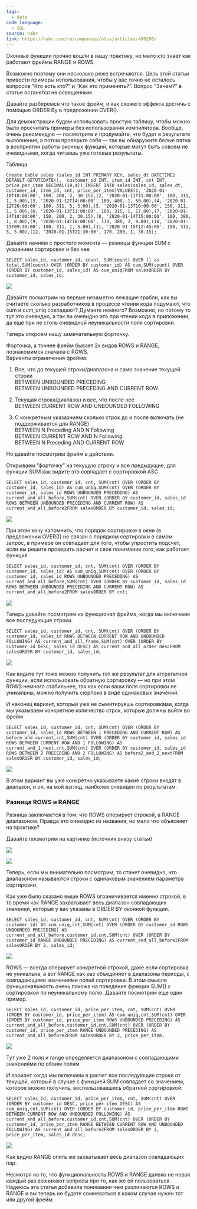 ```yaml
---
tags:
  - data
code_language:
  - SQL
source: habr
link: https://habr.com/ru/companies/otus/articles/490296/
---
```

Оконные функции прочно вошли в нашу практику, но мало кто знает как работают фреймы RANGE и ROWS.  
  
Возможно поэтому они несколько реже встречаются. Цель этой статьи привести примеры использования, чтобы у вас точно не осталось вопросов “Кто есть кто?” и “Как это применять?”. Вопрос “Зачем?” в статье останется не освещенным.  
  
Давайте разберемся что такое фрейм, и как схожего эффекта достичь с помощью ORDER By в предложении OVER().  
  
Для демонстрации будем использовать простую таблицу, чтобы можно было просчитать примеры без использования компилятора. Вообще, очень рекомендую — посмотрите и продумайте, что будет в результате выполнения, а потом проверьте себя — так вы обнаружите белые пятна в восприятии работы оконных функций, которые могут быть совсем не очевидными, когда читаешь уже готовые результаты.  
  
Таблица  
  

```
Create table sales (sales_id INT PRIMARY KEY, sales_dt DATETIME2 DEFAULT GETUTCDATE(),  customer_id INT, item_id INT, cnt INT, price_per_item DECIMAL(19,4));INSERT INTO sales(sales_id, sales_dt, customer_id, item_id, cnt, price_per_item)VALUES(1, '2020-01-10T10:00:00', 100, 200, 2, 30.15),(2, '2020-01-11T11:00:00', 100, 311, 1, 5.00),(3, '2020-01-12T14:00:00', 100, 400, 1, 50.00),(4, '2020-01-12T20:00:00', 100, 311, 5, 5.00),(5, '2020-01-13T10:00:00', 150, 311, 1, 5.00),(6, '2020-01-13T11:00:00', 100, 315, 1, 17.00),(7, '2020-01-14T10:00:00', 150, 200, 2, 30.15),(8, '2020-01-14T15:00:00', 100, 380, 1, 8.00),(9, '2020-01-14T18:00:00', 170, 380, 3, 8.00),(10, '2020-01-15T09:30:00', 100, 311, 1, 5.00),(11, '2020-01-15T12:45:00', 150, 311, 5, 5.00),(12, '2020-01-15T21:30:00', 170, 200, 1, 30.15);
```

  
Давайте начнем с простого момента — разницы функции SUM с указанием сортировки и без нее  
  

```
SELECT sales_id, customer_id, count, SUM(count) OVER () as total,SUM(count) OVER (ORDER BY customer_id) AS cum,SUM(count) OVER (ORDER BY customer_id, sales_id) AS cum_uniqFROM salesORDER BY customer_id, sales_id;
```

  
![](https://habrastorage.org/r/w1560/webt/da/d9/pz/dad9pzfa7cz9lvtcx_uj-8iulgs.png)  
  
Давайте посмотрим на первые незаметно лежащие грабли, как вы считаете сколько разработчиков в процессе чтения кода подумают, что cum и cum_uniq совпадают? Думаете немного? Возможно, но потому то тут это очевидно, а так ли очевидно это при чтении кода в приложении, да еще при не столь очевидной неуникальности поля сортировки.  
  
Теперь откроем нашу замечательную форточку.  
  
Форточка, а точнее фрейм бывает 2х видов ROWS и RANGE, познакомимся сначала с ROWS.  
Варианты ограничения фрейма:  
  

1. Все, что до текущей строки/диапазона и само значение текущей строки  
    BETWEEN UNBOUNDED PRECEDING  
    BETWEEN UNBOUNDED PRECEDING AND CURRENT ROW  
    
2. Текущая строка/диапазон и все, что после нее  
    BETWEEN CURRENT ROW AND UNBOUNDED FOLLOWING
3. С конкретным указазнием сколько строк до и после включать (не поддерживается для RANGE)  
    BETWEEN N Preceding AND N Following  
    BETWEEN CURRENT ROW AND N Following  
    BETWEEN N Preceding AND CURRENT ROW  
    

  
Но давайте посмотрим фрейм в действии.  
  
Открываем “форточку” на текущую строку и все предыдущие, для функции SUM как видите это совпадает с сортировкой ASC  
  

```
SELECT sales_id, customer_id, cnt, SUM(cnt) OVER (ORDER BY customer_id, sales_id) AS cum_uniq,SUM(cnt) OVER (ORDER BY customer_id, sales_id ROWS UNBOUNDED PRECEDING) AS current_and_all_before,SUM(cnt) OVER (ORDER BY customer_id, sales_id ROWS BETWEEN UNBOUNDED PRECEDING AND CURRENT ROW) AS current_and_all_before2FROM salesORDER BY customer_id, sales_id;
```

  
![](https://habrastorage.org/r/w1560/webt/5s/xz/l7/5sxzl7aiaev0w_psmtrxfgd1uio.png)  
  
При этом хочу напомнить, что порядок сортировке в окне (в предложении OVER()) не связан с порядком сортировки в самом запрос, в примере он совпадает для того, чтобы упростить подсчет, если вы решите проверить расчет и свое понимание того, как работает функция  
  

```
SELECT sales_id, customer_id, cnt, SUM(cnt) OVER (ORDER BY customer_id, sales_id) AS cum_uniq,SUM(cnt) OVER (ORDER BY customer_id, sales_id ROWS UNBOUNDED PRECEDING) AS current_and_all_before,SUM(cnt) OVER (ORDER BY customer_id, sales_id ROWS BETWEEN UNBOUNDED PRECEDING AND CURRENT ROW) AS current_and_all_before2FROM salesORDER BY cnt;
```

  
![](https://habrastorage.org/r/w1560/webt/9d/lf/ad/9dlfadjsfln70lj_rt0qdcdird4.png)  
  
Теперь давайте посмотрим на функционал фрейма, когда мы включаем все последующие строки.  
  

```
SELECT sales_id, customer_id, cnt, SUM(cnt) OVER (ORDER BY customer_id, sales_id ROWS BETWEEN CURRENT ROW AND UNBOUNDED FOLLOWING) AS current_and_all_frame,SUM(cnt) OVER (ORDER BY customer_id DESC, sales_id DESC) AS current_and_all_order_descFROM salesORDER BY customer_id, sales_id;
```

  
![](https://habrastorage.org/r/w1560/webt/zb/4z/b6/zb4zb6if36ixgxumfcxue7r-htw.png)  
  
Как видите тут тоже можно получить тот же результат для аггрегатной функции, если использовать обратную сортировку — но при этом ROWS немного стабильнее, так как если ваши поля сортировки не уникальны, можно получить сюрприз в виде одинаковых значений.  
  
И наконец вариант, который уже не сымитируешь сортировками, когда мы указываем конкретное количество строк, которые должны войти во фрейм  
  

```
SELECT sales_id, customer_id, cnt, SUM(cnt) OVER (ORDER BY customer_id, sales_id ROWS BETWEEN 1 PRECEDING AND CURRENT ROW) AS before_and_current,cnt,SUM(cnt) OVER (ORDER BY customer_id, sales_id ROWS BETWEEN CURRENT ROW AND 1 FOLLOWING) AS current_and_1_next,cnt,SUM(cnt) OVER (ORDER BY customer_id, sales_id ROWS BETWEEN 2 PRECEDING AND 2 FOLLOWING) AS before2_and_2_nextFROM salesORDER BY customer_id, sales_id;
```

  
![](https://habrastorage.org/r/w1560/webt/x4/sw/h1/x4swh1lqz6fyyrmxzrxhc_5qhjw.png)  
  
В этом вариант вы уже конкретно указываете какие строки входят в диапазон, и он, на мой взгляд, наиболее очевиден по результатам.  
  

### Разница ROWS и RANGE

  
Разница заключается в том, что ROWS оперирует строкой, а RANGE диапазоном. Правда это очевидно из названия, но мало что объясняет на практике?  
  
Давайте посмотрим на картинке (источник внизу статьи)  
  
![](https://habrastorage.org/r/w1560/webt/dx/ix/nv/dxixnvdxihdloazoiw6gqpafr6y.png)  
  
![](https://habrastorage.org/r/w1560/webt/rp/hg/do/rphgdok-lyuj0thbkbqektmp2rk.png)  
  
Теперь, если мы внимательно посмотрим, то станет очевидно, что диапазоном называются строки с одинаковым значением параметра сортировки.  
  
Как уже было сказано выше ROWS ограничивается именно строкой, в то время как RANGE захватывает весь диапазон совпадающих значений, которые у вас указаны в ORDER BY оконной функции.  
  

```
SELECT sales_id, customer_id, cnt, SUM(cnt) OVER (ORDER BY customer_id) AS cum_uniq,cnt,SUM(cnt) OVER (ORDER BY customer_id ROWS UNBOUNDED PRECEDING) AS current_and_all_before,customer_id,cnt,SUM(cnt) OVER (ORDER BY customer_id RANGE UNBOUNDED PRECEDING) AS current_and_all_before2FROM salesORDER BY 2, sales_id;
```

  
![](https://habrastorage.org/r/w1560/webt/bp/g9/gv/bpg9gv3-kinq8vielngo1aowprq.png)  
  
ROWS — всегда оперирует конкретной строкой, даже если сортировка не уникальна, а вот RANGE как раз объединяет в диапазоны периоды, с совпадающими значениями полей сортировки. В этом смысле функциональность очень похожа на поведение функции SUM() с сортировкой по неуникальному полю. Давайте посмотрим еще один пример.  
  

```
SELECT sales_id, customer_id, price_per_item, cnt, SUM(cnt) OVER (ORDER BY customer_id, price_per_item) AS cum_uniq,cnt,SUM(cnt) OVER (ORDER BY customer_id, price_per_item ROWS UNBOUNDED PRECEDING) AS current_and_all_before,customer_id,cnt,SUM(cnt) OVER (ORDER BY customer_id, price_per_item RANGE UNBOUNDED PRECEDING) AS current_and_all_before2FROM salesORDER BY 2, price_per_item;
```

  
  
![](https://habrastorage.org/r/w1560/webt/mq/aw/h8/mqawh8dsjdtmhemt1zslc1uisnm.png)  
  
Тут уже 2 поля и range определяется диапазоном с совпадающими значениями по обоим полям  
  
И вариант когда мы включаем в расчет все последующие строки от текущей, который в случае с функцией SUM совпадает со значением, которое можно получить, воспользовавшись обратной сортировкой:  
  

```
SELECT sales_id, customer_id, price_per_item, cnt, SUM(cnt) OVER (ORDER BY customer_id DESC, price_per_item DESC) AS cum_uniq,cnt,SUM(cnt) OVER (ORDER BY customer_id, price_per_item ROWS BETWEEN CURRENT ROW AND UNBOUNDED FOLLOWING) AS current_and_all_before,customer_id,cnt,SUM(cnt) OVER (ORDER BY customer_id, price_per_item RANGE BETWEEN CURRENT ROW AND UNBOUNDED FOLLOWING) AS current_and_all_before2FROM salesORDER BY 2, price_per_item, sales_id desc;
```

  
![](https://habrastorage.org/r/w1560/webt/ms/dd/cs/msddcsrra8xe2brharn8opjnni8.png)  
  
Как видно RANGE опять же захватывает весь диапазон совпадающих пар.  
  
Несмотря на то, что функциональность ROWS и RANGE далеко не новая каждый раз возникают вопросы про то, как же ей пользоваться. Надеюсь эта статья добавила понимания чем различаются ROWS и RANGE и вы теперь не будете сомневаться в каком случае нужен тот или другой фрейм.